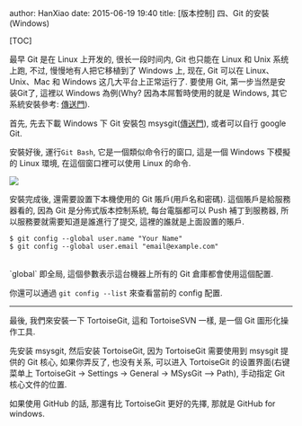 author: HanXiao
date: 2015-06-19 19:40
title: [版本控制] 四、Git 的安裝(Windows)

[TOC]

最早 Git 是在 Linux 上开发的, 很长一段时间内, Git 也只能在 Linux 和 Unix 系统上跑, 不过, 慢慢地有人把它移植到了 Windows 上, 现在, Git 可以在 Linux、Unix、Mac 和 Windows 这几大平台上正常运行了.
要使用 Git, 第一步当然是安装Git了, 這裡以 Windows 為例(Why? 因為本屌暫時使用的就是 Windows, 其它系統安裝參考: [傳送門](http://www.liaoxuefeng.com/wiki/0013739516305929606dd18361248578c67b8067c8c017b000/00137396287703354d8c6c01c904c7d9ff056ae23da865a000)).

首先, 先去下載 Windows 下 Git 安裝包 msysgit([傳送門](http://msysgit.github.io/)), 或者可以自行 google Git.

安裝好後, 運行`Git Bash`, 它是一個類似命令行的窗口, 這是一個 Windows 下模擬的 Linux 環境, 在這個窗口裡可以使用 Linux 的命令.

![](http://i60.tinypic.com/11sfnt0.jpg)

安裝完成後, 還需要設置下本機使用的 Git 賬戶(用戶名和密碼).
這個賬戶是給服務器看的, 因為 Git 是分佈式版本控制系統, 每台電腦都可以 Push 補丁到服務器, 所以服務要就需要知道是誰進行了提交, 這裡的誰就是上面設置的賬戶.

```
$ git config --global user.name "Your Name"
$ git config --global user.email "email@example.com"
```
<br>
`global` 即全局, 這個參數表示這台機器上所有的 Git 倉庫都會使用這個配置.

你還可以通過 `git config --list` 來查看當前的 config 配置.

* * *

最後, 我們來安裝一下 TortoiseGit, 這和 TortoiseSVN 一樣, 是一個 Git 圖形化操作工具.

先安装 msysgit, 然后安装 TortoiseGit, 因为 TortoiseGit 需要使用到 msysgit 提供的 Git 核心, 如果你弄反了, 也没有关系, 可以进入 TortoiseGit 的设置界面(右键菜单上 TortoiseGit -> Settings -> General -> MSysGit –> Path), 手动指定 Git 核心文件的位置.

如果使用 GitHub 的話, 那還有比 TortoiseGit 更好的先擇, 那就是 GitHub for windows.
